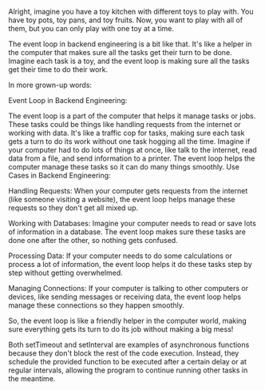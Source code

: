 Alright, imagine you have a toy kitchen with different toys to play with. You have toy pots, toy pans, and toy fruits. Now, you want to play with all of them, but you can only play with one toy at a time.

The event loop in backend engineering is a bit like that. It's like a helper in the computer that makes sure all the tasks get their turn to be done. Imagine each task is a toy, and the event loop is making sure all the tasks get their time to do their work.

In more grown-up words:

Event Loop in Backend Engineering:

The event loop is a part of the computer that helps it manage tasks or jobs. These tasks could be things like handling requests from the internet or working with data.
It's like a traffic cop for tasks, making sure each task gets a turn to do its work without one task hogging all the time.
Imagine if your computer had to do lots of things at once, like talk to the internet, read data from a file, and send information to a printer. The event loop helps the computer manage these tasks so it can do many things smoothly.
Use Cases in Backend Engineering:

Handling Requests: When your computer gets requests from the internet (like someone visiting a website), the event loop helps manage these requests so they don't get all mixed up.

Working with Databases: Imagine your computer needs to read or save lots of information in a database. The event loop makes sure these tasks are done one after the other, so nothing gets confused.

Processing Data: If your computer needs to do some calculations or process a lot of information, the event loop helps it do these tasks step by step without getting overwhelmed.

Managing Connections: If your computer is talking to other computers or devices, like sending messages or receiving data, the event loop helps manage these connections so they happen smoothly.

So, the event loop is like a friendly helper in the computer world, making sure everything gets its turn to do its job without making a big mess!

Both setTimeout and setInterval are examples of asynchronous functions because they don't block the rest of the code execution. Instead, they schedule the provided function to be executed after a certain delay or at regular intervals, allowing the program to continue running other tasks in the meantime.